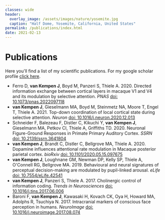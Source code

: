 ```yaml
---
classes: wide
header:
  overlay_image: /assets/images/nature/yosemite.jpg
  caption: "Half Dome, Yosemite, California, United States"
permalink: /publications/index.html
date: 2021-02-13
---
```



# Publications

Here you'll find a list of my scientific publications. For my google scholar profile [click here][1].

- Ferro D, **van Kempen J**, Boyd M, Panzeri S, Thiele A. 2020. Directed information exchange between cortical layers in macaque V1 and V4 and its modulation by selective attention. *PNAS* [doi: 10.1073/pnas.2022097118](https://doi.org/10.1073/pnas.2022097118)
- **van Kempen J**, Gieselmann MA, Boyd M, Steinmetz NA, Moore T, Engel T, Thiele A. 2021. Top-down coordination of local cortical state during selective attention. *Neuron* [doi: 10.1016/j.neuron.2020.12.013 ](https://www.sciencedirect.com/science/article/pii/S0896627320309958) 
- Schneider F, Balezeau F, Distler C, Kikuchi Y, **van Kempen J**, Gieselmann MA, Petkov CI, Thiele A, Griffiths TD. 2020. Neuronal Figure-Ground Responses in Primate Primary Auditory Cortex. *SSRN* [doi: 10.2139/ssrn.3641804 ](https://papers.ssrn.com/sol3/papers.cfm?abstract_id=3641804)
- **van Kempen J**, Brandt C, Distler C, Bellgrove MA, Thiele A. 2020. Dopamine influences attentional rate modulation in Macaque posterior parietal cortex. *bioRxiv* [doi: 10.1101/2020.05.15.097675 ](https://www.biorxiv.org/content/10.1101/2020.05.15.097675v1.abstract)
- **van Kempen J**, Loughnane GM, Newman DP, Kelly SP, Thiele A, O'Connell RG, Bellgrove MA. 2019. Behavioural and neural signatures of perceptual decision-making are modulated by pupil-linked arousal. *eLife* [doi: 10.7554/eLife.42541](https://elifesciences.org/articles/42541)
- **van Kempen J**, Panzeri S, Thiele A. 2017. Cholinergic control of information coding. *Trends in Neurosciences* [doi: 10.1016/j.tins.2017.06.006](https://www.sciencedirect.com/science/article/pii/S0166223617301212)
- Baroni F, **van Kempen J**, Kawasaki H, Kovach CK, Oya H, Howard MA, Adolphs R, Tsuchiya N. 2017. Intracranial markers of conscious face perception in humans. *NeuroImage* [doi: 10.1016/j.neuroimage.2017.08.074](https://www.sciencedirect.com/science/article/pii/S1053811917307140?via%3Dihub)




<!------------------------------- FOOTER --------------------------------->

[1]: https://scholar.google.co.uk/citations?user=XQabZbIAAAAJ&hl=en&oi=ao

